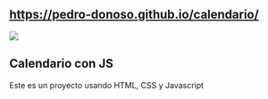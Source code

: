 ## https://pedro-donoso.github.io/calendario/

![](https://user-images.githubusercontent.com/68760595/128279563-ec2dbcb0-4598-4085-ba70-cf3184b4191f.PNG)

## Calendario con JS

Este es un proyecto usando HTML, CSS y Javascript
